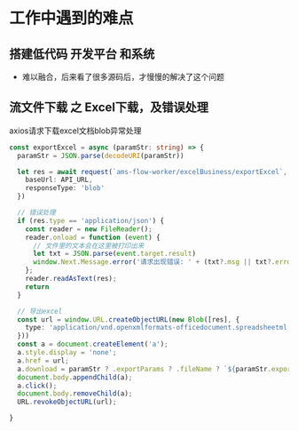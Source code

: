 <!--
 * @Author: threeki 946629031@qq.com
 * @Date: 2022-11-30 11:32:32
 * @LastEditors: threeki 946629031@qq.com
 * @LastEditTime: 2022-12-03 16:40:34
 * @FilePath: /Blog/错题本/工作中遇到的难点.md
 * @Description: 这是默认设置,请设置`customMade`, 打开koroFileHeader查看配置 进行设置: https://github.com/OBKoro1/koro1FileHeader/wiki/%E9%85%8D%E7%BD%AE
-->

# 工作中遇到的难点

## 搭建低代码 开发平台 和系统
- 难以融合，后来看了很多源码后，才慢慢的解决了这个问题

## 流文件下载 之 Excel下载，及错误处理
axios请求下载excel文档blob异常处理
```ts
const exportExcel = async (paramStr: string) => {
  paramStr = JSON.parse(decodeURI(paramStr))

  let res = await request(`ams-flow-worker/excelBusiness/exportExcel`, "POST", paramStr, {
    baseUrl: API_URL,
    responseType: 'blob'
  })

  // 错误处理
  if (res.type == 'application/json') {
    const reader = new FileReader();
    reader.onload = function (event) {
      // 文件里的文本会在这里被打印出来
      let txt = JSON.parse(event.target.result)
      window.Next.Message.error('请求出现错误: ' + (txt?.msg || txt?.errorMsg))
    };
    reader.readAsText(res);
    return
  }

  // 导出excel
  const url = window.URL.createObjectURL(new Blob([res], {
    type: 'application/vnd.openxmlformats-officedocument.spreadsheetml.sheet'
  }))
  const a = document.createElement('a');
  a.style.display = 'none';
  a.href = url;
  a.download = paramStr ? .exportParams ? .fileName ? `${paramStr.exportParams.fileName}.xlsx` : '导出.xlsx';
  document.body.appendChild(a);
  a.click();
  document.body.removeChild(a);
  URL.revokeObjectURL(url);

}
```